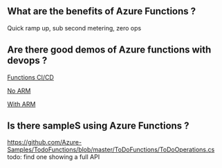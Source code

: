 ## What are the benefits of Azure Functions ? 
Quick ramp up, sub second metering, zero ops

## Are there good demos of Azure functions with devops ? 

[Functions CI/CD](https://blogs.msdn.microsoft.com/visualstudioalmrangers/2017/10/04/azure-function-ci-cd-devops-pipeline/)

[No ARM](https://blogs.msdn.microsoft.com/visualstudioalmrangers/2017/09/06/azure-functions-prepare-for-continuous-delivery/)

[With ARM](http://www.clemensreijnen.nl/post/2017/01/02/CICD-Pipeline-for-Serverless-release-Azure-Functions-with-VSTS)

## Is there sampleS using Azure Functions ? 
https://github.com/Azure-Samples/TodoFunctions/blob/master/ToDoFunctions/ToDoOperations.cs
todo: find one showing a full API
